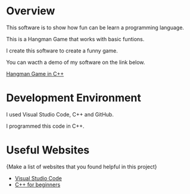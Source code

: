 # Overview

This software is to show how fun can be learn a programming language.

This is a Hangman Game that works with basic funtions.

I create this software to create a funny game.

You can wacth a demo of my software on the link below.

[Hangman Game in C++](https://www.youtube.com/watch?v=5GAAT3LqB-0)

# Development Environment

I used Visual Studio Code, C++ and GitHub.

I programmed this code in C++.

# Useful Websites

{Make a list of websites that you found helpful in this project}
* [Visual Studio Code](https://code.visualstudio.com/download)
* [C++ for beginners](https://www.w3schools.com/cpp/)